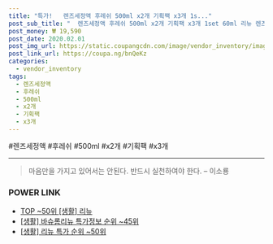 ```yaml
--- 
title: "특가!   렌즈세정액 후레쉬 500ml x2개 기획팩 x3개 1s..." 
post_sub_title: "  렌즈세정액 후레쉬 500ml x2개 기획팩 x3개 1set 60ml 리뉴 렌즈케이스" 
post_money: ₩ 19,590 
post_date: 2020.02.01 
post_img_url: https://static.coupangcdn.com/image/vendor_inventory/images/2018/10/01/10/4/2a1cf836-b5ea-4b25-a8d6-baf088d5c15a.jpg 
post_link_url: https://coupa.ng/bnQeKz 
categories: 
  - vendor_inventory 
tags: 
  - 렌즈세정액 
  - 후레쉬 
  - 500ml 
  - x2개 
  - 기획팩 
  - x3개 
--- 
```

  #렌즈세정액 #후레쉬 #500ml #x2개 #기획팩 #x3개 
<hr> 

> 마음만을 가지고 있어서는 안된다. 반드시 실천하여야 한다. – 이소룡 


### POWER LINK

* <a href="https://blog.naver.com/an0733/221792513527" target="_blank"> TOP ~50위 [생활] 리뉴</a>
* <a href="https://blog.naver.com/sakai111/221776289352" target="_blank"> [생활] 바슈롬리뉴 특가정보 순위 ~45위</a>
* <a href="https://blog.naver.com/sakai111/221792513532" target="_blank"> [생활] 리뉴 특가 순위 ~50위</a>
